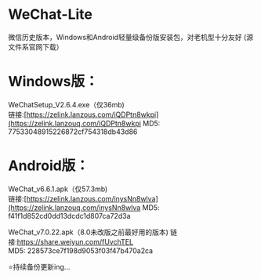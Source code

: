 # WeChat-Lite  
微信历史版本，Windows和Android轻量级备份版安装包，对老机型十分友好 (源文件系官网下载）

# Windows版：  
WeChatSetup_V2.6.4.exe（仅36mb)  
链接:[https://zelink.lanzous.com/iQDPtn8wkpi](https://zelink.lanzouq.com/iQDPtn8wkpi
MD5: 77533048915226872cf754318db43d86

# Android版：  
WeChat_v6.6.1.apk（仅57.3mb)  
链接:[https://zelink.lanzous.com/inysNn8wlva](https://zelink.lanzouq.com/inysNn8wlva 
MD5: f41f1d852cd0dd13dcdc1d807ca72d3a  

WeChat_v7.0.22.apk（8.0未改版之前最好用的版本)
链接:https://share.weiyun.com/fUvchTEL
MD5: 228573ce7f198d9053f03f47b470a2ca

⭐持续备份更新ing...


